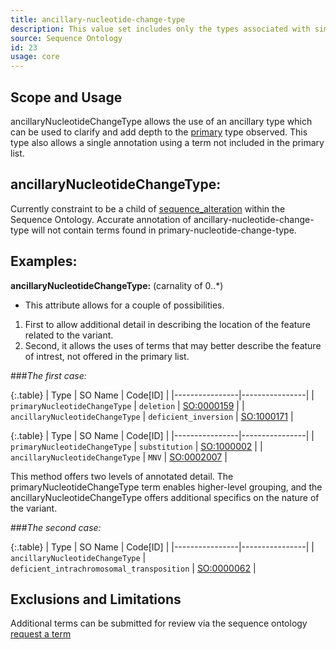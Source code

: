 ```yaml
---
title: ancillary-nucleotide-change-type
description: This value set includes only the types associated with simple nucleotide alleles.
source: Sequence Ontology
id: 23
usage: core
---
```


Scope and Usage
---------------

ancillaryNucleotideChangeType allows the use of an ancillary type which can be used to clarify and add depth to the [primary](primary_nucleotide_change_type.html) type observed.  This type also allows a single annotation using a term not included in the primary list.


ancillaryNucleotideChangeType:
------------------------

Currently constraint to be a child of [sequence_alteration](http://www.sequenceontology.org/browser/current_svn/term/SO:0001059) within the Sequence Ontology.  Accurate annotation of ancillary-nucleotide-change-type will not contain terms found in primary-nucleotide-change-type.


Examples:
---------

**ancillaryNucleotideChangeType:** (carnality of 0..*)

* This attribute allows for a couple of possibilities.  
1. First to allow additional detail in describing the location of the feature related to the variant.
2. Second, it allows the uses of terms that may better describe the feature of intrest, not offered in the primary list.

###_The first case:_

{:.table}
| Type | SO Name | Code[ID] | 
|----------------|----------------|
| `primaryNucleotideChangeType` | `deletion` | [SO:0000159](http://www.sequenceontology.org/browser/current_svn/term/SO:0000159) |
| `ancillaryNucleotideChangeType` | `deficient_inversion` | [SO:1000171](http://www.sequenceontology.org/browser/current_svn/term/SO:1000171) |

{:.table}
| Type | SO Name | Code[ID] | 
|----------------|----------------|
| `primaryNucleotideChangeType` | `substitution` | [SO:1000002](http://www.sequenceontology.org/browser/current_svn/term/SO:1000002) |
| `ancillaryNucleotideChangeType` | `MNV` | [SO:0002007](http://www.sequenceontology.org/browser/current_svn/term/SO:0002007) |

This method offers two levels of annotated detail. The primaryNucleotideChangeType term enables higher-level grouping, and the ancillaryNucleotideChangeType offers additional specifics on the nature of the variant.

###_The second case:_

{:.table} 
| Type | SO Name | Code[ID] | 
|----------------|----------------| 
| `ancillaryNucleotideChangeType` | `deficient_intrachromosomal_transposition` | [SO:0000062](http://www.sequenceontology.org/browser/current_svn/term/SO:0000062) |


Exclusions and Limitations
--------------------------

Additional terms can be submitted for review via the sequence ontology [request a term]( http://sourceforge.net/p/song/term-tracker/)